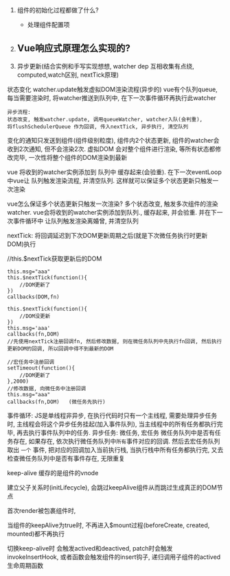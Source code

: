 1. 组件的初始化过程都做了什么?
    - 处理组件配置项

2. Vue响应式原理怎么实现的?
    - 

3. 异步更新(结合实例和手写实现想想, watcher dep 互相收集有点绕, computed,watch区别, nextTick原理)



状态变化  watcher.update触发虚拟DOM渲染流程(异步的)
vue有个队列queue, 每当需要渲染时, 将watcher推送到队列中, 在下一次事件循环再执行此watcher
```
异步流程:
状态改变, 触发watcher.update, 调用queueWatcher, watcher入队(会判重),
将flushSchedulerQueue 作为回调, 传入nextTick, 异步执行, 清空队列
```


变化的通知只发送到组件(组件级别粒度), 组件内2个状态更新, 组件的watcher会收到2次通知, 但不会渲染2次. 虚拟DOM 会对整个组件进行渲染, 等所有状态都修改完毕, 一次性将整个组件的DOM渲染到最新

vue 将收到的watcher实例添加到 队列中 缓存起来(会验重). 在下一次eventLoop中vue让 队列触发渲染流程, 并清空队列. 这样就可以保证多个状态更新只触发一次渲染

vue怎么保证多个状态更新只触发一次渲染?
多个状态改变, 触发多次组件的渲染watcher. vue会将收到的watcher实例添加到队列., 缓存起来, 并会验重. 并在下一次事件循环中 让队列触发渲染离婚曾, 并清空队列


nextTick: 将回调延迟到下次DOM更新周期之后(就是下次微任务执行时更新DOM)执行


//this.$nextTick获取更新后的DOM
```
this.msg="aaa"
this.$nextTick(function(){
    //DOM更新了
})
callbacks(DOM,fn)
```
```
this.$nextTick(function(){
    //DOM没更新
})
this.msg='aaa'
callbacks(fn,DOM)
//先使用nextTick注册回调fn, 然后修改数据, 则在微任务队列中先执行fn回调, 然后执行更新DOM的回调, 所以回调中得不到最新的DOM
```
```
//宏任务中注册回调
setTimeout(function(){
    //DOM更新了
},2000)
//修改数据, 向微任务中注册回调
this.msg="aaa"
callbacks(fn,DOM)   (微任务先执行) 
```
事件循环:
JS是单线程非异步, 在执行代码时只有一个主线程, 需要处理异步任务时, 主线程会将这个异步任务挂起(加入事件队列), 当主线程中的所有任务都执行完毕, 再去执行事件队列中的任务.
异步任务: 微任务, 宏任务
微任务队列中是否有任务存在, 如果存在, 依次执行微任务队列中`所有`事件对应的回调. 然后去宏任务队列取出 `一个` 事件, 把对应的回调加入当前执行栈, 当执行栈中所有任务都执行完, 又去检查微任务队列中是否有事件存在, 无限重复



keep-alive 缓存的是组件的vnode

建立父子关系时(initLifecycle), 会跳过keepAlive组件从而跳过生成真正的DOM节点

首次render被包裹组件时, 

当组件的keepAlive为true时, 不再进入$mount过程(beforeCreate, created, mounted)都不再执行

切换keep-alive时 会触发actived和deactived, patch时会触发invokeInsertHook, 或者函数会触发组件的insert钩子, 递归调用子组件的actived生命周期函数